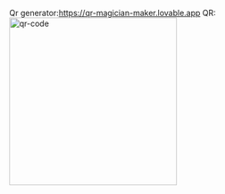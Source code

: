 Qr generator:https://qr-magician-maker.lovable.app
QR: <img width="300" height="300" alt="qr-code" src="https://github.com/user-attachments/assets/2875bc28-02ff-4861-8a3e-60490b5609c6" />
